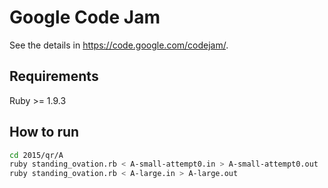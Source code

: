 # Google Code Jam

See the details in <https://code.google.com/codejam/>.

## Requirements

Ruby >= 1.9.3

## How to run

``` sh
cd 2015/qr/A
ruby standing_ovation.rb < A-small-attempt0.in > A-small-attempt0.out
ruby standing_ovation.rb < A-large.in > A-large.out
```
